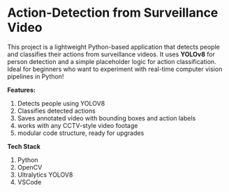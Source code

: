 # Action-Detection from Surveillance Video

This project is a lightweight Python-based application that detects people and classifies their actions from surveillance videos. It uses **YOLOv8** for person detection and a simple placeholder logic for action classification. Ideal for beginners who want to experiment with real-time computer vision pipelines in Python!

**Features:**
1. Detects people using YOLOV8
2. Classifies detected actions
3. Saves annotated video with bounding boxes and action labels
4. works with any CCTV-style video footage
5. modular code structure, ready for upgrades


**Tech Stack**
1. Python
2. OpenCV
3. Ultralytics YOLOV8
4. VSCode



